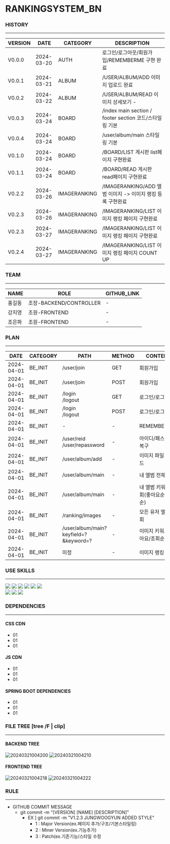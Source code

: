# RANKINGSYSTEM_BN

### HISTORY
---
|VERSION|DATE|CATEGORY|DESCRIPTION|
|------|---|---|---|
|V0.0.0|2024-03-20|AUTH|로그인/로그아웃/회원가입/REMEMBERME 구현 완료 |
|V0.0.1|2024-03-21|ALBUM|/USER/ALBUM/ADD  이미지 업로드 완료 |
|V0.0.2|2024-03-22|ALBUM|/USER/ALBUM/READ 이미지 상세보기 - |
|V0.0.3|2024-03-24|BOARD|/index main section / footer section 코드/스타일링 기본  |
|V0.0.4|2024-03-24|BOARD|/user/album/main 스타일링 기본 | 
|V0.1.0|2024-03-24|BOARD|/BOARD/LIST 게시판 list페이지 구현완료 |
|V0.1.1|2024-03-24|BOARD|/BOARD/READ 게시판 read페이지 구현완료 |
|V0.2.2|2024-03-26|IMAGERANKING|/IMAGERANKING/ADD 앨범 이미지 -> 이미지 랭킹 등록 구현완료|
|V0.2.3|2024-03-26|IMAGERANKING|/IMAGERANKING/LIST 이미지 랭킹 페이지 구현완료|
|V0.2.3|2024-03-27|IMAGERANKING|/IMAGERANKING/LIST 이미지 랭킹 페이지 구현완료|
|V0.2.4|2024-03-27|IMAGERANKING|/IMAGERANKING/LIST 이미지 랭킹 페이지 COUNT UP|


### TEAM
---
|NAME|ROLE|GITHUB_LINK|
|------|---|---|
|홍길동|조장-BACKEND/CONTROLLER | -
|강지영|조원-FRONTEND|-|
|조은파|조원-FRONTEND|-|

### PLAN
---
|DATE|CATEGORY|PATH|METHOD|CONTENT|LEVEL|IS_SUCCEED|
|-|-|-|-|-|-|-|
|2024-04-01|BE_INIT|/user/join|GET|회원가입|**IMPORTANT**| **TRUE**
|2024-04-01|BE_INIT|/user/join|POST|회원가입|**IMPORTANT**| **TRUE**
|2024-04-01|BE_INIT|/login<br>/logout|GET|로그인/로그아웃|**IMPORTANT**| **TRUE**
|2024-04-01|BE_INIT|/login<br>/logout|POST|로그인/로그아웃|**IMPORTANT**| **TRUE**
|2024-04-01|BE_INIT|-|-|REMEMBER_ME|OPTIONAL| **TRUE**
|2024-04-01|BE_INIT|/user/reid<br>/user/repassword|-|아이디/패스워드 복구|OPTIONAL| FASLE
|2024-04-01|BE_INIT|/user/album/add|-|이미지 파일 업로드|**IMPORTANT**| **TRUE**
|2024-04-01|BE_INIT|/user/album/main|-|내 앨범 전체 조회|**IMPORTANT**| **TRUE**
|2024-04-01|BE_INIT|/user/album/main|-|내 앨범 키워드 조회(좋아요순/조회순)|**IMPORTANT**| FALSE
|2024-04-01|BE_INIT|/ranking/images|-|모든 유저 앨범 조회|**IMPORTANT**| FASLE
|2024-04-01|BE_INIT|/user/album/main?keyfield=?&keyword=?|-|이미지 키워드(좋아요/조회순) 조회|**IMPORTANT**| FASLE
|2024-04-01|BE_INIT|미정|-|이미지 랭킹 조회|**IMPORTANT**| FASLE



### USE SKILLS
---
 
<img src="https://img.shields.io/badge/HTML5-E34F26?style=for-the-badge&logo=html5&logoColor=white"> <img src="https://img.shields.io/badge/CSS-1572B6?style=for-the-badge&logo=css3&logoColor=white"> <img src="https://img.shields.io/badge/JAVASCRIPT-F7DF1E?style=for-the-badge&logo=javascript&logoColor=white"> 
<img src="https://img.shields.io/badge/JAVA-005571?style=for-the-badge&logo=doubanread&logoColor=white"> <img src="https://img.shields.io/badge/SPRINGBOOT-6DB33F?style=for-the-badge&logo=springboot&logoColor=white"> 
<img src="https://img.shields.io/badge/MYSQL-4479A1?style=for-the-badge&logo=mysql&logoColor=white">  
<img src="https://img.shields.io/badge/GIT-F05032?style=for-the-badge&logo=git&logoColor=white"> <img src="https://img.shields.io/badge/GITHUB-181717?style=for-the-badge&logo=github2&logoColor=white"> 
<img src="https://img.shields.io/badge/AWS-EC2-FF9900?style=for-the-badge&logo=amazonec2&logoColor=white"> 
### DEPENDENCIES
---

#### CSS CDN
  - 01
  - 01
  - 01
  
#### JS CDN
  - 01
  - 01
  - 01

#### SPRING BOOT DEPENDENCIES
  - 01
  - 01
  - 01
  

### FILE TREE [tree /F | clip]
---

#### BACKEND TREE
![20240321004200](https://github.com/ALL-MY-PROJECTS-2024/99_RANKINGSYSTEM_DEPLOY/assets/84259104/1f123421-69b8-4915-a0e0-16681d03fa38)
![20240321004210](https://github.com/ALL-MY-PROJECTS-2024/99_RANKINGSYSTEM_DEPLOY/assets/84259104/49f04154-0701-43f9-afc8-e45d607677fe)

#### FRONTEND TREE
![20240321004218](https://github.com/ALL-MY-PROJECTS-2024/99_RANKINGSYSTEM_DEPLOY/assets/84259104/28c998ec-e648-4888-8164-0429d01682a2)
![20240321004222](https://github.com/ALL-MY-PROJECTS-2024/99_RANKINGSYSTEM_DEPLOY/assets/84259104/54f77b7b-eef9-4fa2-a4e6-20ca5c8832ce)


### RULE
---
- GITHUB COMMIT MESSAGE
  - git commit -m "[VERSION] [NAME] [DESCRIPTION]"
    - EX ] git commit -m "V1.2.3 JUNGWOOGYUN ADDED STYLE" 
      - 1 : Major Version(ex.페이지 추가/구조/기본스타일링) 
      - 2 : Miner Version(ex.기능추가)
      - 3 : Patch(ex.기존기능/스타일 수정

